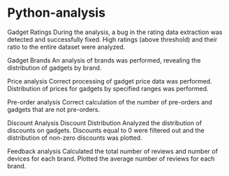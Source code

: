 # Python-analysis

Gadget Ratings
During the analysis, a bug in the rating data extraction was detected and successfully fixed.
High ratings (above threshold) and their ratio to the entire dataset were analyzed.

Gadget Brands
An analysis of brands was performed, revealing the distribution of gadgets by brand.

Price analysis
Correct processing of gadget price data was performed.
Distribution of prices for gadgets by specified ranges was performed.

Pre-order analysis
Correct calculation of the number of pre-orders and gadgets that are not pre-orders.

Discount Analysis
Discount Distribution
Analyzed the distribution of discounts on gadgets.
Discounts equal to 0 were filtered out and the distribution of non-zero discounts was plotted.

Feedback analysis
Calculated the total number of reviews and number of devices for each brand.
Plotted the average number of reviews for each brand.
